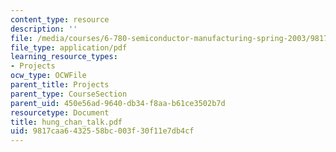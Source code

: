 ```yaml
---
content_type: resource
description: ''
file: /media/courses/6-780-semiconductor-manufacturing-spring-2003/9817caa6432558bc003f30f11e7db4cf_hung_chan_talk.pdf
file_type: application/pdf
learning_resource_types:
- Projects
ocw_type: OCWFile
parent_title: Projects
parent_type: CourseSection
parent_uid: 450e56ad-9640-db34-f8aa-b61ce3502b7d
resourcetype: Document
title: hung_chan_talk.pdf
uid: 9817caa6-4325-58bc-003f-30f11e7db4cf
---
```

